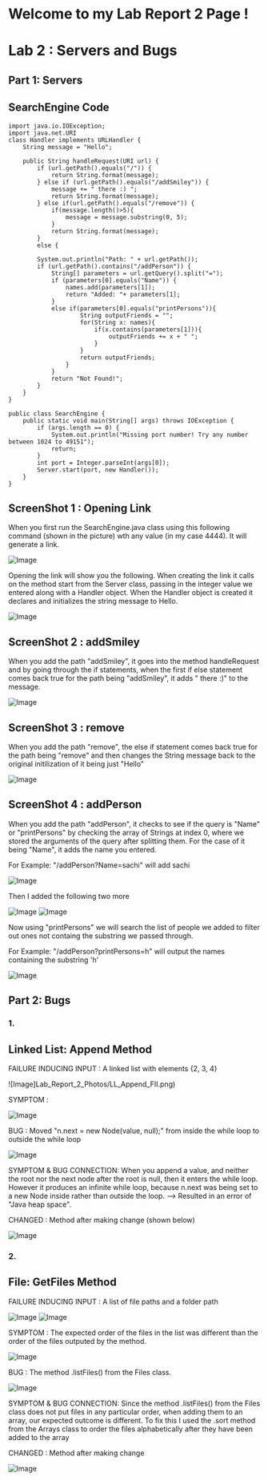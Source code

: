 # **Welcome to my Lab Report 2 Page !**

# Lab 2 : Servers and Bugs 

## Part 1: Servers

SearchEngine Code
--------------------------
>

    import java.io.IOException;
    import java.net.URI
    class Handler implements URLHandler {
        String message = "Hello";

        public String handleRequest(URI url) {
            if (url.getPath().equals("/")) {
                return String.format(message);
            } else if (url.getPath().equals("/addSmiley")) {
                message += " there :) ";
                return String.format(message);
            } else if(url.getPath().equals("/remove")) {
                if(message.length()>5){
                    message = message.substring(0, 5); 
                }
                return String.format(message);
            }
            else {
            
            System.out.println("Path: " + url.getPath());
            if (url.getPath().contains("/addPerson")) {
                String[] parameters = url.getQuery().split("=");
                if (parameters[0].equals("Name")) {
                    names.add(parameters[1]);
                    return "Added: "+ parameters[1];
                }
                else if(parameters[0].equals("printPersons")){
                        String outputFriends = ""; 
                        for(String x: names){
                            if(x.contains(parameters[1])){
                                outputFriends += x + " "; 
                            }
                        }
                        return outputFriends; 
                    }
                }
                return "Not Found!";
            }
        }
    }

    public class SearchEngine {
        public static void main(String[] args) throws IOException {
            if (args.length == 0) {
                System.out.println("Missing port number! Try any number between 1024 to 49151");
                return;
            }
            int port = Integer.parseInt(args[0]);
            Server.start(port, new Handler());
        }
    }

ScreenShot 1 : Opening Link
--------------------------
When you first run the SearchEngine.java class using this following command (shown in the picture) wth any value (in my case 4444). It will generate a link. 

![Image](Lab_Report_2_Photos/Server_callingServer.png)

Opening the link will show you the following. When creating the link it calls on the method start from the Server class, passing in the integer value we entered along with a Handler object. When the Handler object is created it declares and initializes the string message to Hello. 

![Image](Lab_Report_2_Photos/Server_OpeningLink.png)

ScreenShot 2 : addSmiley
--------------------------
When you add the path "addSmiley", it goes into the method handleRequest and by going through the if statements, when the first if else statement comes back true for the path being "addSmiley", it adds " there :)" to the message. 

![Image](Lab_Report_2_Photos/Server_AddUse.png)

ScreenShot 3 : remove
--------------------------
When you add the path "remove", the else if statement comes back true for the path being "remove" and then changes the String message back to the original initilization of it being just "Hello"

![Image](Lab_Report_2_Photos/UsingRemove.png)

ScreenShot 4 : addPerson
--------------------------
When you add the path "addPerson", it checks to see if the query is "Name" or "printPersons" by checking the array of Strings at index 0, where we stored the arguments of the query after splitting them. For the case of it being "Name", it adds the name you entered. 

For Example: "/addPerson?Name=sachi" will add sachi 

![Image](Lab_Report_2_Photos/addPerson_sachi.png)

Then I added the following two more

![Image](Lab_Report_2_Photos/addPerson_puneet.png)
![Image](Lab_Report_2_Photos/addPerson_sherry.png)

Now using "printPersons" we will search the list of people we added to filter out ones not containg the substring we passed through. 

For Example: "/addPerson?printPersons=h" will output the names containing the substring 'h'

![Image](Lab_Report_2_Photos/printPersons_with_h.png)

## Part 2: Bugs 

### 1. 


Linked List: Append Method
--------------------------
FAILURE INDUCING INPUT : A linked list with elements {2, 3, 4}

![Image]Lab_Report_2_Photos/LL_Append_FII.png)

SYMPTOM : 

![Image](Lab_Report_2_Photos/LL_Append_Symptom.png)

BUG : Moved  "n.next = new Node(value, null);" from inside the while loop to outside the while loop 

![Image](Lab_Report_2_Photos/LL_Append_Bugs.png)

SYMPTOM & BUG CONNECTION: When you append a value, and neither the root nor the next node after the root is null, then it enters the while loop. However it produces an infinite while loop, because n.next was being set to a new Node inside rather than outside the loop. --> Resulted in an error of "Java heap space". 


CHANGED : Method after making change (shown below)

![Image](Lab_Report_2_Photos/LL_Append_Changed.png)



### 2. 


File: GetFiles Method
--------------------------

FAILURE INDUCING INPUT : A list of file paths and a folder path

![Image](Lab_Report_2_Photos/Files_GetFiles_FII.png)
![Image](Lab_Report_2_Photos/Files_GetFiles_FII2.png)


SYMPTOM : The expected order of the files in the list was different than the order of the files outputed by the method. 

![Image](Lab_Report_2_Photos/Files_GetFiles_Symptoms.png)

BUG : The method .listFiles() from the Files class.

![Image](Lab_Report_2_Photos/Files_GetFiles_Bugs.png)

SYMPTOM & BUG CONNECTION: Since the method .listFiles() from the Files class does not put files in any particular order, when adding them to an array, our expected outcome is different. To fix this I used the .sort method from the Arrays class to order the files alphabetically after they have been added to the array

CHANGED : Method after making change

![Image](Lab_Report_2_Photos/Files_GetFiles_Changes.png)

